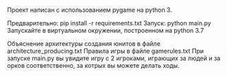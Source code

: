 Проект написан с использованием pygame на python 3.

Предварительно: pip install -r requirements.txt
Запуск: python main.py
Запускайте в виртуальном окружении, построенном на python 3.7

Объяснение архитектуры создания юнитов в файле architecture_producing.txt
Правила игры в файле gamerules.txt
При запуске main.py вы увидите игру с 2 игроками, играющих за людей и за орков соответственно, за котрых вы можете
делать ходы.

